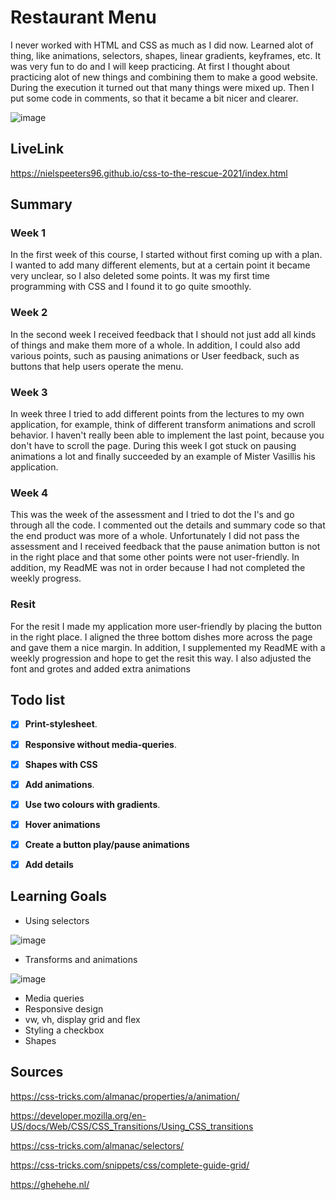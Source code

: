 # Restaurant Menu
I never worked with HTML and CSS as much as I did now. Learned alot of thing, like animations, selectors, shapes, linear gradients, keyframes, etc. It was very fun to do and I will keep practicing. At first I thought about practicing alot of new things and combining them to make a good website. During the execution it turned out that many things were mixed up. Then I put some code in comments, so that it became a bit nicer and clearer.

![image](https://user-images.githubusercontent.com/78353674/117788573-ca37aa80-b247-11eb-8934-27b9a913ce87.png)

## LiveLink
https://nielspeeters96.github.io/css-to-the-rescue-2021/index.html

## Summary
### Week 1

In the first week of this course, I started without first coming up with a plan. I wanted to add many different elements, but at a certain point it became very unclear, so I also deleted some points. It was my first time programming with CSS and I found it to go quite smoothly.

### Week 2

In the second week I received feedback that I should not just add all kinds of things and make them more of a whole. In addition, I could also add various points, such as pausing animations or User feedback, such as buttons that help users operate the menu.

### Week 3

In week three I tried to add different points from the lectures to my own application, for example, think of different transform animations and scroll behavior. I haven't really been able to implement the last point, because you don't have to scroll the page. During this week I got stuck on pausing animations a lot and finally succeeded by an example of Mister Vasillis his application.

### Week 4

This was the week of the assessment and I tried to dot the I's and go through all the code. I commented out the details and summary code so that the end product was more of a whole. Unfortunately I did not pass the assessment and I received feedback that the pause animation button is not in the right place and that some other points were not user-friendly. In addition, my ReadME was not in order because I had not completed the weekly progress.

### Resit

For the resit I made my application more user-friendly by placing the button in the right place. I aligned the three bottom dishes more across the page and gave them a nice margin. In addition, I supplemented my ReadME with a weekly progression and hope to get the resit this way. I also adjusted the font and grotes and added extra animations

## Todo list

-   [x] **Print-stylesheet**.

-   [x] **Responsive without media-queries**.

-   [x] **Shapes with CSS**

-   [x] **Add animations**. 

-   [x] **Use two colours with gradients**. 

-   [x] **Hover animations** 

-   [x] **Create a button play/pause animations**

-   [x] **Add details**

## Learning Goals
- Using selectors

![image](https://user-images.githubusercontent.com/78353674/117788801-023eed80-b248-11eb-8852-e89b71897331.png)

- Transforms and animations

![image](https://user-images.githubusercontent.com/78353674/117788842-0d921900-b248-11eb-9859-6067a552e708.png)

- Media queries
- Responsive design
- vw, vh, display grid and flex
- Styling a checkbox
- Shapes

## Sources
https://css-tricks.com/almanac/properties/a/animation/

https://developer.mozilla.org/en-US/docs/Web/CSS/CSS_Transitions/Using_CSS_transitions

https://css-tricks.com/almanac/selectors/

https://css-tricks.com/snippets/css/complete-guide-grid/

https://ghehehe.nl/
